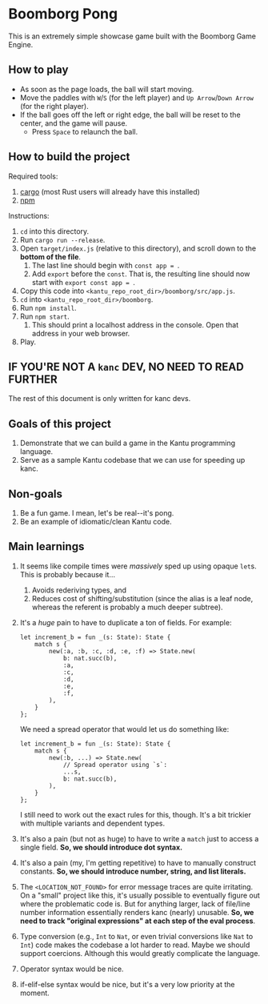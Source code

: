 # Boomborg Pong

This is an extremely simple showcase game built with
the Boomborg Game Engine.

## How to play

- As soon as the page loads, the ball will start moving.
- Move the paddles with `W`/`S` (for the left player)
  and `Up Arrow`/`Down Arrow` (for the right player).
- If the ball goes off the left or right edge,
  the ball will be reset to the center, and the game
  will pause.
  - Press `Space` to relaunch the ball.

## How to build the project

Required tools:

1. [cargo](https://doc.rust-lang.org/cargo/getting-started/installation.html) (most Rust users will already have this installed)
2. [npm](https://docs.npmjs.com/downloading-and-installing-node-js-and-npm)

Instructions:

1. `cd` into this directory.
2. Run `cargo run --release`.
3. Open `target/index.js` (relative to this directory), and scroll
   down to the **bottom of the file**.
   1. The last line should begin with `const app = `.
   2. Add `export` before the `const`. That is, the resulting line
      should now start with `export const app = `.
4. Copy this code into `<kantu_repo_root_dir>/boomborg/src/app.js`.
5. `cd` into `<kantu_repo_root_dir>/boomborg`.
6. Run `npm install`.
7. Run `npm start`.
   1. This should print a localhost address in the console.
      Open that address in your web browser.
8. Play.

## IF YOU'RE NOT A `kanc` DEV, NO NEED TO READ FURTHER

The rest of this document is only written for kanc devs.

## Goals of this project

1. Demonstrate that we can build a game in the Kantu programming language.
2. Serve as a sample Kantu codebase that we can use for
   speeding up kanc.

## Non-goals

1. Be a fun game.
   I mean, let's be real--it's pong.
2. Be an example of idiomatic/clean Kantu code.

## Main learnings

1. It seems like compile times were _massively_ sped up
   using opaque `let`s.
   This is probably because it...
   1. Avoids rederiving types, and
   2. Reduces cost of shifting/substitution
      (since the alias is a leaf node, whereas the referent
      is probably a much deeper subtree).
2. It's a _huge_ pain to have to duplicate a ton of fields. For example:

   ```kantu
   let increment_b = fun _(s: State): State {
       match s {
           new(:a, :b, :c, :d, :e, :f) => State.new(
               b: nat.succ(b),
               :a,
               :c,
               :d,
               :e,
               :f,
           ),
       }
   };
   ```

   We need a spread operator that would let us do
   something like:

   ```kantu
   let increment_b = fun _(s: State): State {
       match s {
           new(:b, ...) => State.new(
               // Spread operator using `s`:
               ...s,
               b: nat.succ(b),
           ),
       }
   };
   ```

   I still need to work out the exact rules for this,
   though.
   It's a bit trickier with multiple variants and
   dependent types.

3. It's also a pain (but not as huge) to have to write a `match`
   just to access a single field.
   **So, we should introduce dot syntax.**
4. It's also a pain (my, I'm getting repetitive) to have to
   manually construct constants.
   **So, we should introduce number, string, and list literals.**
5. The `<LOCATION_NOT_FOUND>` for error message traces are
   quite irritating.
   On a "small" project like this, it's
   usually possible to eventually figure
   out where the problematic code is.
   But for anything larger, lack of file/line number information
   essentially renders kanc (nearly) unusable.
   **So, we need to track "original expressions" at each step of the eval process**.
6. Type conversion (e.g., `Int` to `Nat`,
   or even trivial conversions like `Nat` to `Int`)
   code
   makes the codebase a lot harder to read.
   Maybe we should support coercions.
   Although this would greatly complicate the language.
7. Operator syntax would be nice.
8. if-elif-else syntax would be nice,
   but it's a very low priority at the moment.
